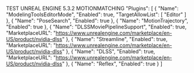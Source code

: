 TEST UNREAL ENGINE 5.3.2
MOTIONMATCHING
"Plugins": [
		{
			"Name": "ModelingToolsEditorMode",
			"Enabled": true,
			"TargetAllowList": [
				"Editor"
			]
		},
		{
			"Name": "PoseSearch",
			"Enabled": true
		},
		{
			"Name": "MotionTrajectory",
			"Enabled": true
		},
		{
			"Name": "DLSSMoviePipelineSupport",
			"Enabled": true,
			"MarketplaceURL": "https://www.unrealengine.com/marketplace/en-US/product/nvidia-dlss"
		},
		{
			"Name": "Streamline",
			"Enabled": true,
			"MarketplaceURL": "https://www.unrealengine.com/marketplace/en-US/product/nvidia-dlss"
		},
		{
			"Name": "DLSS",
			"Enabled": true,
			"MarketplaceURL": "https://www.unrealengine.com/marketplace/en-US/product/nvidia-dlss"
		},
		{
			"Name": "Reflex",
			"Enabled": true
		}
	]
